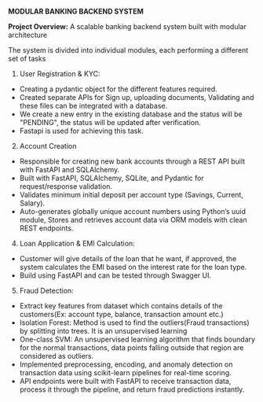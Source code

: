 **MODULAR BANKING BACKEND SYSTEM**

**Project Overview:**
A scalable banking backend system built with modular architecture

The system is divided into individual modules, each performing a different set of tasks

1. User Registration & KYC:

- Creating a pydantic object for the different features required.
- Created separate APIs for Sign up, uploading documents, Validating and these files can be integrated with a database.
- We create a new entry in the existing database and the status will be "PENDING", the status will be updated after verification.
- Fastapi is used for achieving this task.

2. Account Creation

- Responsible for creating new bank accounts through a REST API built with FastAPI and SQLAlchemy.
- Built with FastAPI, SQLAlchemy, SQLite, and Pydantic for request/response validation.
- Validates minimum initial deposit per account type (Savings, Current, Salary).
- Auto-generates globally unique account numbers using Python’s uuid module, Stores and retrieves account data via ORM models with clean REST endpoints.

4. Loan Application & EMI Calculation:

- Customer will give details of the loan that he want, if approved, the system calculates the EMI based on the interest rate for the loan type.
- Build using FastAPI and can be tested through Swagger UI.
  
5. Fraud Detection:

- Extract key features from dataset which contains details of the customers(Ex: account type, balance, transaction amount etc.)
- Isolation Forest: Method is used to find the outliers(Fraud transactions) by splitting into trees. It is an unsupervised learning
- One-class SVM: An unsupervised learning algorithm that finds boundary for the normal transactions, data points falling outside that region are considered as outliers.
- Implemented preprocessing, encoding, and anomaly detection on transaction data using scikit-learn pipelines for real-time scoring.
- API endpoints were built with FastAPI to receive transaction data, process it through the pipeline, and return fraud predictions instantly.
